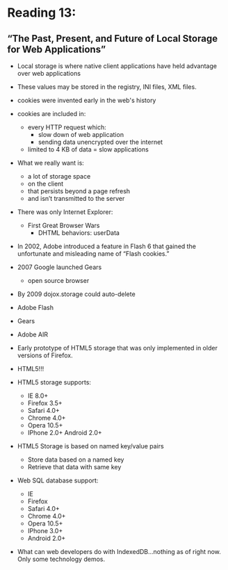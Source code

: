 # Reading 13:

## “The Past, Present, and Future of Local Storage for Web Applications”

+ Local storage is where native client applications have held advantage over web applications
+ These values may be stored in the registry, INI files, XML files.
+ cookies were invented early in the web's history
+ cookies are included in:
    + every HTTP request which:
        + slow down of web application
        + sending data unencrypted over the internet
    + limited to 4 KB of data = slow applications

+ What we really want is:

    + a lot of storage space
    + on the client
    + that persists beyond a page refresh
    + and isn’t transmitted to the server   

+ There was only Internet Explorer:
    + First Great Browser Wars
        + DHTML behaviors: userData

+ In 2002, Adobe introduced a feature in Flash 6 that gained the unfortunate and misleading name of “Flash cookies.”

+ 2007 Google launched Gears
    + open source browser


+ By 2009 dojox.storage could auto-delete
+ Adobe Flash
+ Gears 
+ Adobe AIR
+ Early prototype of HTML5 storage that was only implemented in older versions of Firefox.

+ HTML5!!!
+ HTML5 storage supports:
    + IE 8.0+
    + Firefox 3.5+
    + Safari 4.0+
    + Chrome 4.0+
    + Opera 10.5+
    + IPhone 2.0+
    Android 2.0+

+ HTML5 Storage is based on named key/value pairs
    + Store data based on a named key
    + Retrieve that data with same key

+ Web SQL database support:
    + IE
    + Firefox
    + Safari 4.0+
    + Chrome 4.0+
    + Opera 10.5+
    + IPhone 3.0+
    + Android 2.0+

+ What can web developers do with IndexedDB...nothing as of right now. Only some technology demos.